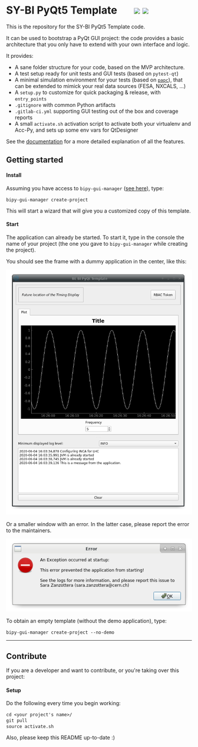 # SY-BI PyQt5 Template    &nbsp; &nbsp; &nbsp; ![](https://gitlab.cern.ch/sy-bi-pyqt-template/sps-bgi-expert-gui/badges/master/coverage.svg)  ![](https://gitlab.cern.ch/bisw-python/sy-bi-pyqt-template/badges/master/pipeline.svg)

This is the repository for the SY-BI PyQt5 Template code.

It can be used to bootstrap a PyQt GUI project: the code provides a basic
architecture that you only have to extend with your own interface and logic. 

It provides:
- A sane folder structure for your code, based on the MVP architecture.
- A test setup ready for unit tests and GUI tests (based on `pytest-qt`)
- A minimal simulation environment for your tests (based on 
[`papc`](https://gitlab.cern.ch/pelson/papc)), 
that can be extended to mimick your real data sources (FESA, NXCALS, ...)
- A `setup.py` to customize for quick packaging & release, with `entry_points`
- `.gitignore` with common Python artifacts
- `.gitlab-ci.yml` supporting GUI testing out of the box and coverage reports
- A small `activate.sh` activation script to activate both your virtualenv and Acc-Py, and
sets up some env vars for QtDesigner

See the [documentation](https://acc-py.web.cern.ch/gitlab/szanzott/pyqt-mega-tutorial-for-sy-bi/docs/master/fast/5-project-structure.html)
for a more detailed explanation of all the features.

## Getting started

#### Install
Assuming you have access to `bipy-gui-manager` ([see here](https://gitlab.cern.ch/bisw-python/bipy-gui-manager)),
type:
```
bipy-gui-manager create-project
```
This will start a wizard that will give you a customized copy of this template.

#### Start
The application can already be started. To start it, type in the console the name of your project
(the one you gave to `bipy-gui-manager` while creating the project).

You should see the frame with a dummy application in the center, like this:

![](images/pyqt-template.gif)

Or a smaller window with an error. In the latter case, please report the error 
to the maintainers.

![](images/pyqt-error.png)

To obtain an empty template (without the demo application), type:
```
bipy-gui-manager create-project --no-demo
```

-------------------------------

## Contribute
If you are a developer and want to contribute, or you're taking over this project:

#### Setup
Do the following every time you begin working:
```
cd <your project's name>/
git pull
source activate.sh
```

Also, please keep this README up-to-date :)
